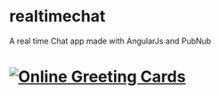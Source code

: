 # realtimechat
A real time Chat app made with AngularJs and PubNub

# [![Online Greeting Cards](http://www.yoann-moise.com/realtimechat/screenshot.png)](http://www.yoann-moise.com/realtimechat/)
